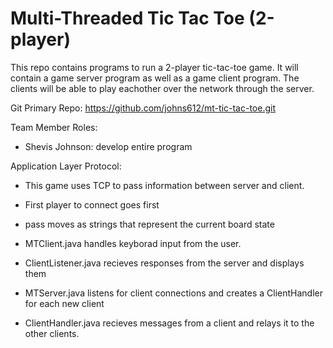 # Multi-Threaded Tic Tac Toe (2-player)
This repo contains programs to run a 2-player tic-tac-toe game. It will contain a game server program as well as a game client program. The clients will be able to play eachother over the network through the server.

Git Primary Repo: https://github.com/johns612/mt-tic-tac-toe.git

Team Member Roles:
* Shevis Johnson: develop entire program

Application Layer Protocol:
* This game uses TCP to pass information between server and client.
* First player to connect goes first
* pass moves as strings that represent the current board state 	

* MTClient.java handles keyborad input from the user.
* ClientListener.java recieves responses from the server and displays them
* MTServer.java listens for client connections and creates a ClientHandler for each new client
* ClientHandler.java recieves messages from a client and relays it to the other clients.
